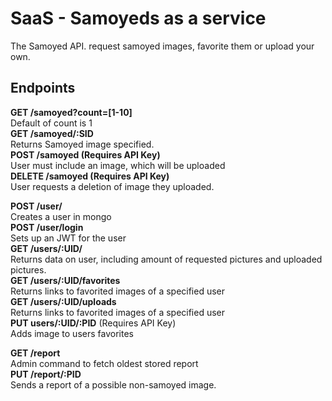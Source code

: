 # SaaS - Samoyeds as a service
The Samoyed API. request samoyed images, favorite them or upload your own.

## Endpoints

__GET /samoyed?count=[1-10]__\
	Default of count is 1\
__GET /samoyed/:SID__\
    Returns Samoyed image specified.\
__POST /samoyed (Requires API Key)__\
	User must include an image, which will be uploaded\
__DELETE /samoyed (Requires API Key)__\
	User requests a deletion of image they uploaded.

__POST /user/__\
	Creates a user in mongo\
__POST /user/login__\
    Sets up an JWT for the user\
__GET /users/:UID/__\
	Returns data on user, including amount of requested pictures and uploaded pictures.\
__GET /users/:UID/favorites__\
	Returns links to favorited images of a specified user\
__GET /users/:UID/uploads__\
	Returns links to favorited images of a specified user\
__PUT users/:UID/:PID__   (Requires API Key)\
	Adds image to users favorites

__GET /report__\
	Admin command to fetch oldest stored report\
__PUT /report/:PID__\
	Sends a report of a possible non-samoyed image.
